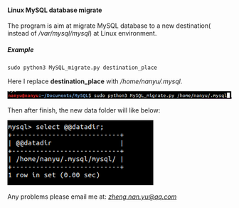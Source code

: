 #### Linux MySQL database migrate

The program is aim at migrate MySQL database to a new destination( instead of */var/mysql/mysql*) at Linux environment. 

##### Example

```python
sudo python3 MySQL_migrate.py destination_place
```

Here I replace **destination_place** with */home/nanyu/.mysql*. 

![image-20210111112335857](image-20210111112335857.png)

Then after finish, the new data folder will like below:

![image-20210111112404005](image-20210111112404005.png)

Any problems please email me at: *zheng.nan.yu@qq.com*





